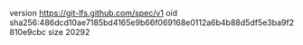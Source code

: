 version https://git-lfs.github.com/spec/v1
oid sha256:486dcd10ae7185bd4165e9b66f069168e0112a6b4b88d5df5e3ba9f2810e9cbc
size 20292
